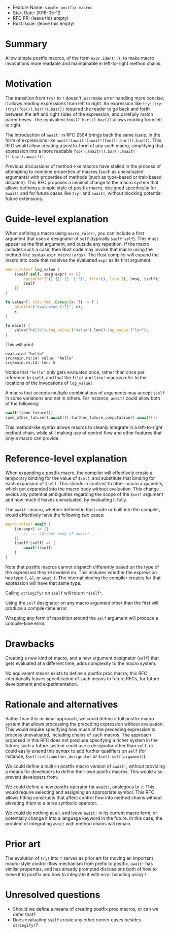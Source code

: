 - Feature Name: `simple_postfix_macros`
- Start Date: 2018-05-12
- RFC PR: (leave this empty)
- Rust Issue: (leave this empty)

# Summary
[summary]: #summary

Allow simple postfix macros, of the form `expr.ident!()`, to make macro
invocations more readable and maintainable in left-to-right method chains.

# Motivation
[motivation]: #motivation

The transition from `try!` to `?` doesn't just make error handling more
concise; it allows reading expressions from left to right. An expression like
`try!(try!(try!(foo()).bar()).baz())` required the reader to go back and forth
between the left and right sides of the expression, and carefully match
parentheses. The equivalent `foo()?.bar()?.baz()?` allows reading from left to
right.

The introduction of `await!` in RFC 2394 brings back the same issue, in the
form of expressions like `await!(await!(await!(foo()).bar()).baz())`. This RFC
would allow creating a postfix form of any such macro, simplifying that
expression into a more readable `foo().await!().bar().await!().baz().await!()`.

Previous discussions of method-like macros have stalled in the process of
attempting to combine properties of macros (such as unevaluated arguments) with
properties of methods (such as type-based or trait-based dispatch). This RFC
proposes a minimal change to the macro system that allows defining a simple
style of postfix macro, designed specifically for `await!` and for future cases
like `try!` and `await!`, without blocking potential future extensions.

# Guide-level explanation
[guide-level-explanation]: #guide-level-explanation

When defining a macro using `macro_rules!`, you can include a first argument
that uses a designator of `self` (typically `$self:self`). This must appear as
the first argument, and outside any repetition. If the macro includes such a
case, then Rust code may invoke that macro using the method-like syntax
`expr.macro!(args)`. The Rust compiler will expand the macro into code that
receives the evaluated `expr` as its first argument.

```rust
macro_rules! log_value {
    ($self:self, $msg:expr) => ({
        eprintln!("{}:{}: {}: {:?}", file!(), line!(), $msg, $self);
        $self
    })
}

fn value<T: std::fmt::Debug>(x: T) -> T {
    println!("evaluated {:?}", x);
    x
}

fn main() {
    value("hello").log_value!("value").len().log_value!("len");
}
```

This will print:

```
evaluated "hello"
src/main.rs:14: value: "hello"
src/main.rs:14: len: 5
```

Notice that `"hello"` only gets evaluated once, rather than once per reference
to `$self`, and that the `file!` and `line!` macros refer to the locations of
the invocations of `log_value!`.

A macro that accepts multiple combinations of arguments may accept `$self` in
some variations and not in others. For instance, `await!` could allow both of
the following:

```rust
await!(some_future());
some_other_future().await!().further_future_computation().await!();
```

This method-like syntax allows macros to cleanly integrate in a left-to-right
method chain, while still making use of control flow and other features that
only a macro can provide.

# Reference-level explanation
[reference-level-explanation]: #reference-level-explanation

When expanding a postfix macro, the compiler will effectively create a
temporary binding for the value of `$self`, and substitute that binding
for each expansion of `$self`. This stands in contrast to other macro
arguments, which get expanded into the macro body without evaluation. This
change avoids any potential ambiguities regarding the scope of the `$self`
argument and how much it leaves unevaluated, by evaluating it fully.

The `await!` macro, whether defined in Rust code or built into the compiler,
would effectively have the following two cases:

```rust
macro_rules! await {
    ($e:expr) => ({
        // ... Current body of await! ...
    })
    ($self:$self) => (
        await!($self)
    )
}
```

Note that postfix macros cannot dispatch differently based on the type of the
expression they're invoked on. This includes whether the expression has type
`T`, `&T`, or `&mut T`. The internal binding the compiler creates for that
expression will have that same type.

Calling `stringify!` on `$self` will return `"$self"`.

Using the `self` designator on any macro argument other than the first will
produce a compile-time error.

Wrapping any form of repetition around the `self` argument will produce a
compile-time error.

# Drawbacks
[drawbacks]: #drawbacks

Creating a new kind of macro, and a new argument designator (`self`) that gets
evaluated at a different time, adds complexity to the macro system.

No equivalent means exists to define a postfix proc macro; this RFC
intentionally leaves specification of such means to future RFCs, for future
development and experimentation.

# Rationale and alternatives
[alternatives]: #alternatives

Rather than this minimal approach, we could define a full postfix macro system
that allows processing the preceding expression without evaluation. This would
require specifying how much of the preceding expression to process unevaluated,
including chains of such macros. The approach proposed in this RFC does not
preclude specifying a richer system in the future; such a future system could
use a designator other than `self`, or could easily extend this syntax to add
further qualifiers on `self` (for instance, `$self:self:another_designator` or
`$self:self(argument)`).

We could define a built-in postfix macro version of `await!`, without providing
a means for developers to define their own postfix macros. This would
also prevent developers from.

We could define a new postfix operator for `await!`, analogous to `?`. This
would require selecting and assigning an appropriate symbol. This RFC allows
fitting constructs that affect control flow into method chains without
elevating them to a terse symbolic operator.

We could do nothing at all, and leave `await!` in its current macro form, or
potentially change it into a language keyword in the future. In this case, the
problem of integrating `await` with method chains will remain.

# Prior art
[prior-art]: #prior-art

The evolution of `try!` into `?` serves as prior art for moving an important
macro-style control-flow mechanism from prefix to postfix. `await!` has similar
properties, and has already prompted discussions both of how to move it to
postfix and how to integrate it with error handling using `?`.

# Unresolved questions
[unresolved]: #unresolved-questions

- Should we define a means of creating postfix proc macros, or can we defer that?
- Does evaluating `$self` create any other corner cases besides `stringify!`?
